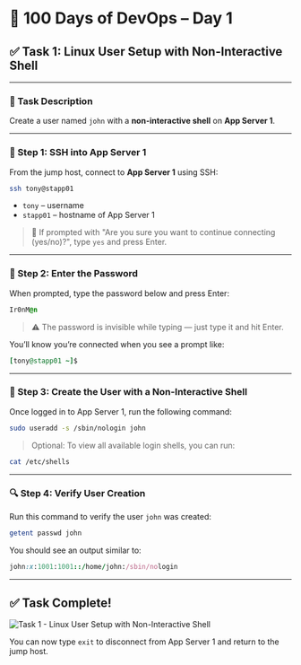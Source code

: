 # 🧪 100 Days of DevOps – Day 1  

## ✅ Task 1: Linux User Setup with Non-Interactive Shell

---

### 📝 Task Description

Create a user named `john` with a **non-interactive shell** on **App Server 1**.

---

### 🔁 Step 1: SSH into App Server 1
From the jump host, connect to **App Server 1** using SSH:

```bash
ssh tony@stapp01
```

- `tony` – username
- `stapp01` – hostname of App Server 1

> 📝 If prompted with "Are you sure you want to continue connecting (yes/no)?", type `yes` and press Enter.

---

### 🔐 Step 2: Enter the Password

When prompted, type the password below and press Enter:

```css
Ir0nM@n
```

> ⚠️ The password is invisible while typing — just type it and hit Enter.

You’ll know you’re connected when you see a prompt like:

```ruby
[tony@stapp01 ~]$
```

---

### 👤 Step 3: Create the User with a Non-Interactive Shell
Once logged in to App Server 1, run the following command:

```bash
sudo useradd -s /sbin/nologin john
```
> Optional: To view all available login shells, you can run:

```bash
cat /etc/shells
```

---

### 🔍 Step 4: Verify User Creation
Run this command to verify the user `john` was created:

```bash
getent passwd john
```

You should see an output similar to:

```ruby
john:x:1001:1001::/home/john:/sbin/nologin
```

---

## ✅ Task Complete!

![Task 1 - Linux User Setup with Non-Interactive Shell](image/Task%201%20-%20Linux%20User%20Setup%20with%20Non-Interactive%20Shell.png)

You can now type `exit` to disconnect from App Server 1 and return to the jump host.


